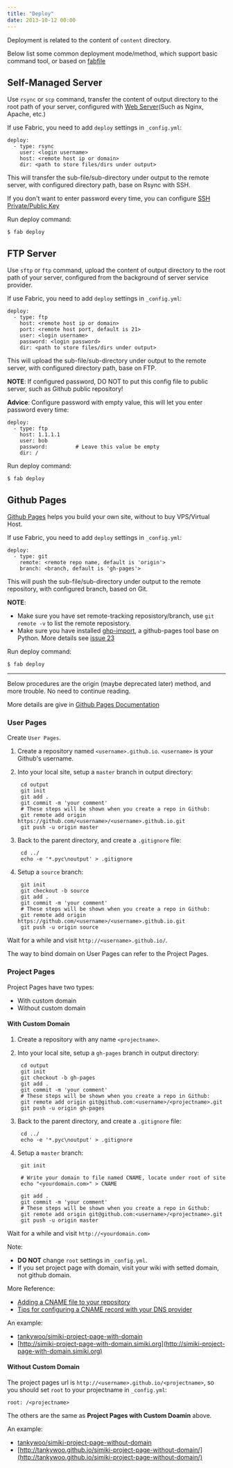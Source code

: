 ```yaml
---
title: "Deploy"
date: 2013-10-12 00:00
---
```


Deployment is related to the content of `content` directory.

Below list some common deployment mode/method, which support basic command tool, or based on [fabfile](/docs/usage.html#\_2)

## Self-Managed Server ##

Use `rsync` or `scp` command, transfer the content of output directory to the root path of your server, configured with [Web Server](https://en.wikipedia.org/wiki/Web_server)(Such as Nginx, Apache, etc.)

If use Fabric, you need to add `deploy` settings in `_config.yml`:

	deploy:
	  - type: rsync
		user: <login username>
		host: <remote host ip or domain>
		dir: <path to store files/dirs under output>

This will transfer the sub-file/sub-directory under output to the remote server, with configured directory path, base on Rsync with SSH.

If you don't want to enter password every time, you can configure [SSH Private/Public Key](https://www.digitalocean.com/community/tutorials/how-to-set-up-ssh-keys--2)

Run deploy command:

	$ fab deploy


## FTP Server ##

Use `sftp` or `ftp` command, upload the content of output directory to the root path of your server, configured from the background of server service provider.

If use Fabric, you need to add `deploy` settings in `_config.yml`:

	deploy:
	  - type: ftp
		host: <remote host ip or domain>
		port: <remote host port, default is 21>
		user: <login username>
		password: <login password>
		dir: <path to store files/dirs under output>

This will upload the sub-file/sub-directory under output to the remote server, with configured directory path, base on FTP.

**NOTE**: If configured password, DO NOT to put this config file to public server, such as Github public repository!

**Advice**: Configure password with empty value, this will let you enter password every time:

	deploy:
	  - type: ftp
		host: 1.1.1.1
		user: bob
		password:         # Leave this value be empty
		dir: /

Run deploy command:

	$ fab deploy


## Github Pages ##

[Github Pages](https://pages.github.com/) helps you build your own site, without to buy VPS/Virtual Host.

If use Fabric, you need to add `deploy` settings in `_config.yml`:

	deploy:
	  - type: git
		remote: <remote repo name, default is 'origin'>
		branch: <branch, default is 'gh-pages'>

This will push the sub-file/sub-directory under output to the remote repository, with configured branch, based on Git.

**NOTE**:

* Make sure you have set remote-tracking reposistory/branch, use `git remote -v` to list the remote reposistory.
* Make sure you have installed [ghp-import](https://github.com/davisp/ghp-import), a github-pages tool base on Python. More details see [issue 23](https://github.com/tankywoo/simiki/issues/23)

Run deploy command:

	$ fab deploy


---

Below procedures are the origin (maybe deprecated later) method, and more trouble. No need to continue reading.

More details are give in [Github Pages Documentation](https://help.github.com/articles/user-organization-and-project-pages/)

### User Pages ###

Create `User Pages`.

1. Create a repository named `<username>.github.io`. `<username>` is your Github's username.

2. Into your local site, setup a `master` branch in output directory:

		cd output
		git init
		git add .
		git commit -m 'your comment'
		# These steps will be shown when you create a repo in Github:
		git remote add origin https://github.com/<username>/<username>.github.io.git
		git push -u origin master

3. Back to the parent directory, and create a `.gitignore` file:

		cd ../
		echo -e '*.pyc\noutput' > .gitignore

4. Setup a `source` branch:

		git init
		git checkout -b source
		git add .
		git commit -m 'your comment'
		# These steps will be shown when you create a repo in Github:
		git remote add origin https://github.com/<username>/<username>.github.io.git
		git push -u origin source

Wait for a while and visit `http://<username>.github.io/`.

The way to bind domain on User Pages can refer to the Project Pages.

### Project Pages ###

Project Pages have two types:

* With custom domain
* Without custom domain

#### With Custom Domain ####

1. Create a repository with any name `<projectname>`.

2. Into your local site, setup a `gh-pages` branch in output directory:

        cd output
        git init
        git checkout -b gh-pages
        git add .
        git commit -m 'your comment'
        # These steps will be shown when you create a repo in Github:
        git remote add origin git@github.com:<username>/<projectname>.git
        git push -u origin gh-pages

3. Back to the parent directory, and create a `.gitignore` file:

		cd ../
		echo -e '*.pyc\noutput' > .gitignore

4. Setup a `master` branch:

        git init

        # Write your domain to file named CNAME, locate under root of site
        echo "<yourdomain.com>" > CNAME

        git add .
        git commit -m 'your comment'
        # These steps will be shown when you create a repo in Github:
        git remote add origin git@github.com:<username>/<projectname>.git
        git push -u origin master

Wait for a while and visit `http://<yourdomain.com>`

Note:

* **DO NOT** change `root` settings in `_config.yml`.
* If you set project page with domain, visit your wiki with setted domain, not github domain.

More Reference:

* [Adding a CNAME file to your repository](https://help.github.com/articles/adding-a-cname-file-to-your-repository)
* [Tips for configuring a CNAME record with your DNS provider](https://help.github.com/articles/tips-for-configuring-a-cname-record-with-your-dns-provider)

An example:

* [tankywoo/simiki-project-page-with-domain](https://github.com/tankywoo/simiki-project-page-with-domain)
* [http://simiki-project-page-with-domain.simiki.org](http://simiki-project-page-with-domain.simiki.org)

#### Without Custom Domain ####

The project pages url is `http://<username>.github.io/<projectname>`, so you should set `root` to your projectname in `_config.yml`:

    root: /<projectname>

The others are the same as **Project Pages with Custom Doamin** above.

An example:

* [tankywoo/simiki-project-page-without-domain](https://github.com/tankywoo/simiki-project-page-without-domain)
* [http://tankywoo.github.io/simiki-project-page-without-domain/](http://tankywoo.github.io/simiki-project-page-without-domain/)
